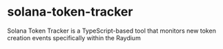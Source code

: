 # solana-token-tracker
Solana Token Tracker is a TypeScript-based tool that monitors new token creation events specifically within the Raydium
